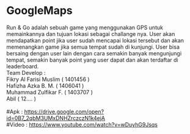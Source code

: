 # GoogleMaps
Run & Go adalah sebuah game yang menggunakan GPS untuk memainkannya dan tujuan lokasi sebagai challange nya. User akan mendapatkan point jika user sudah mencapai lokasi tersebut dan akan memenangkan game jika semua tempat sudah di kunjungi. User bisa bersaing dengan user lain dengan cara semakin banyak mengunjungi tempat, semakin banyak point yang user dapat dan akan terdaftar di leaderboard.
</br>
Team Develop : </br>
Fikry Al Farisi Muslim ( 1401456 ) </br>
Hafizha Azka B. M. ( 1406041 )</br>
Muhammad Zulfikar F. ( 1403707 )</br>
Abil ( 12.... )</br>
</br>
#Apk : https://drive.google.com/open?id=0B7_2qbM3UMxDNHZrczczN1k4ejA</br>
#Video : https://www.youtube.com/watch?v=wDuyhG9Jsqs</br>
</br>
